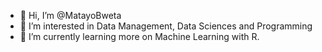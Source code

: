 - 👋 Hi, I’m @MatayoBweta
- 👀 I’m interested in Data Management, Data Sciences and Programming
- 🌱 I’m currently learning more on Machine Learning with R.

<!---
MatayoBweta/MatayoBweta is a ✨ special ✨ repository because its `README.md` (this file) appears on your GitHub profile.
You can click the Preview link to take a look at your changes.
--->
